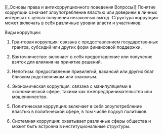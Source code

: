 [[_Основы права и антикоррупционного поведения Вопросы]]
Понятие коррупции означает злоупотребление властью или доверием в личных интересах с целью получения незаконных выгод. Структура коррупции может включать в себя различные уровни власти и участников.

Виды коррупции:

1. Грантовая коррупция: связана с предоставлением государственных грантов, субсидий или других форм финансовой поддержки.

2. Взяточничество: включает в себя предоставление или получение взяток для влияния на принятие решений.

3. Непотизм: предоставление привилегий, вакансий или других благ близким родственникам или знакомым.

4. Экономическая коррупция: связана с манипуляциями в экономической сфере, такими как лжепредпринимательство или мошенничество.

5. Политическая коррупция: включает в себя злоупотребление властью в политической сфере, в том числе подкуп политиков.

6. Системная коррупция: охватывает различные сферы общества и может быть встроена в институциональные структуры.